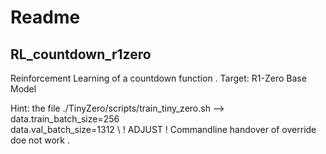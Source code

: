 # Readme

## RL_countdown_r1zero

Reinforcement Learning of a countdown function . Target: R1-Zero Base Model

Hint: the file ./TinyZero/scripts/train_tiny_zero.sh --> data.train_batch_size=256 \
data.val_batch_size=1312 \  ! ADJUST ! Commandline handover of override doe not work .
